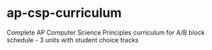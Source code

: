 # ap-csp-curriculum
Complete AP Computer Science Principles curriculum for A/B block schedule - 3 units with student choice tracks
